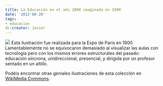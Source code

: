 ```yaml
---
title: La Educación en el año 2000 imaginada en 1900
date: '2012-08-20'
tags:
- educacion
dc:creator: Javier
---
```


[![](http://blog.diacode.com/wp-content/uploads/2012/08/education1900.jpeg)](http://commons.wikimedia.org/wiki/File:France_in_XXI_Century._School.jpg)
Esta ilustración fue realizada para la Expo de Paris en 1900. Lamentablemente no se equivocaron demasiado al visualizar las aulas con tecnología pero con los mismos errores estructurales del pasado: educación síncrona, unidireccional, presencial, y dirigida por un profesor sentado en un altillo.

Podéis encontrar otras geniales ilustraciones de esta colección en 
[WikiMedia Commons](http://commons.wikimedia.org/wiki/Category:France_in_XXI_Century).
